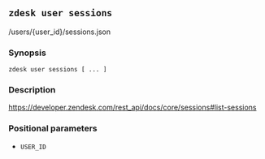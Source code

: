 ## `zdesk user sessions`

/users/{user_id}/sessions.json

### Synopsis

    zdesk user sessions [ ... ]

### Description

https://developer.zendesk.com/rest_api/docs/core/sessions#list-sessions

### Positional parameters

* `USER_ID`

